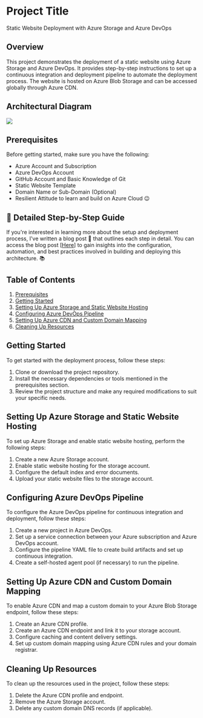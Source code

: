 # Project Title

Static Website Deployment with Azure Storage and Azure DevOps

## Overview

This project demonstrates the deployment of a static website using Azure Storage and Azure DevOps. It provides step-by-step instructions to set up a continuous integration and deployment pipeline to automate the deployment process. The website is hosted on Azure Blob Storage and can be accessed globally through Azure CDN.

## Architectural Diagram

<img src="https://cdn.hashnode.com/res/hashnode/image/upload/v1688709556557/3c6a354d-be74-45fd-8d0d-90282a244ce6.png?auto=compress,format&format=webp">

## Prerequisites

Before getting started, make sure you have the following:

- Azure Account and Subscription
- Azure DevOps Account
- GitHub Account and Basic Knowledge of Git
- Static Website Template
- Domain Name or Sub-Domain (Optional)
- Resilient Attitude to learn and build on Azure Cloud 😉

## 📝 Detailed Step-by-Step Guide

If you're interested in learning more about the setup and deployment process, I've written a blog post 📝 that outlines each step in detail. You can access the blog post [[Here](https://joeloduyemi.hashnode.dev/unleashing-the-power-of-azure-storage-a-beginners-guide-to-hosting-static-websites-on-azure-cloud)] to gain insights into the configuration, automation, and best practices involved in building and deploying this architecture. 📚

## Table of Contents

1. [Prerequisites](#prerequisites)
2. [Getting Started](#getting-started)
3. [Setting Up Azure Storage and Static Website Hosting](#setting-up-azure-storage-and-static-website-hosting)
4. [Configuring Azure DevOps Pipeline](#configuring-azure-devops-pipeline)
5. [Setting Up Azure CDN and Custom Domain Mapping](#setting-up-azure-cdn-and-custom-domain-mapping)
6. [Cleaning Up Resources](#cleaning-up-resources)

## Getting Started

To get started with the deployment process, follow these steps:

1. Clone or download the project repository.
2. Install the necessary dependencies or tools mentioned in the prerequisites section.
3. Review the project structure and make any required modifications to suit your specific needs.

## Setting Up Azure Storage and Static Website Hosting

To set up Azure Storage and enable static website hosting, perform the following steps:

1. Create a new Azure Storage account.
2. Enable static website hosting for the storage account.
3. Configure the default index and error documents.
4. Upload your static website files to the storage account.

## Configuring Azure DevOps Pipeline

To configure the Azure DevOps pipeline for continuous integration and deployment, follow these steps:

1. Create a new project in Azure DevOps.
2. Set up a service connection between your Azure subscription and Azure DevOps account.
3. Configure the pipeline YAML file to create build artifacts and set up continuous integration.
4. Create a self-hosted agent pool (if necessary) to run the pipeline.

## Setting Up Azure CDN and Custom Domain Mapping

To enable Azure CDN and map a custom domain to your Azure Blob Storage endpoint, follow these steps:

1. Create an Azure CDN profile.
2. Create an Azure CDN endpoint and link it to your storage account.
3. Configure caching and content delivery settings.
4. Set up custom domain mapping using Azure CDN rules and your domain registrar.

## Cleaning Up Resources

To clean up the resources used in the project, follow these steps:

1. Delete the Azure CDN profile and endpoint.
2. Remove the Azure Storage account.
3. Delete any custom domain DNS records (if applicable).
